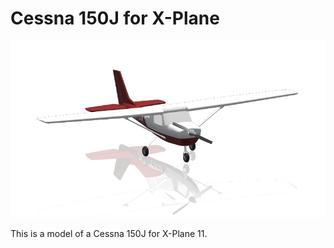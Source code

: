 # Cessna 150J for X-Plane
![Alt text](/C150J_icon11.png?raw=true "Cessna 150J")

This is a model of a Cessna 150J for X-Plane 11.
